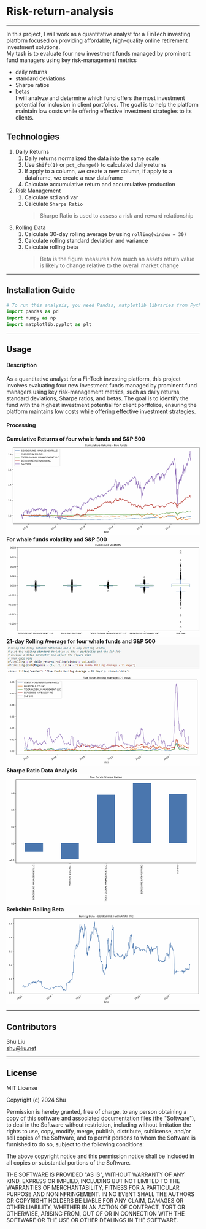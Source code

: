
# Risk-return-analysis   
---
In this project, I will work as a quantitative analyst for a FinTech investing platform focused on providing affordable, high-quality online retirement investment solutions.   
My task is to evaluate four new investment funds managed by prominent fund managers using key risk-management metrics   
* daily returns
* standard deviations
* Sharpe ratios
* betas   
I will analyze and determine which fund offers the most investment potential for inclusion in client portfolios. The goal is to help the platform maintain low costs while offering effective investment strategies to its clients.


## Technologies

1. Daily Returns
   1. Daily returns normalized the data into the same scale
   2. Use `Shift(1)` or `pct_change()` to calculated daily returns
   3. If apply to a column, we create a new column, if apply to a dataframe, we create a new dataframe
   4. Calculate accumulative return and accumulative production
2. Risk Management
   1. Calculate std and var
   2. Calculate `Sharpe Ratio`   
      > Sharpe Ratio is used to assess a risk and reward relationship
3. Rolling Data
   1. Calculate 30-day rolling average by using `rolling(window = 30)`
   2. Calculate rolling standard deviation and variance
   3. Calculate rolling beta   
      > Beta is the figure measures how much an assets return value is likely to change relative to the overall market change
---

## Installation Guide

```python
# To run this analysis, you need Pandas, matplotlib libraries from Python
import pandas as pd
import numpy as np
import matplotlib.pyplot as plt
```

---
## Usage

#### Description
As a quantitative analyst for a FinTech investing platform, this project involves evaluating four new investment funds managed by prominent fund managers using key risk-management metrics, such as daily returns, standard deviations, Sharpe ratios, and betas. The goal is to identify the fund with the highest investment potential for client portfolios, ensuring the platform maintains low costs while offering effective investment strategies.
  
#### Processing
**Cumulative Returns of four whale funds and S&P 500**   
![Cumulative Returns](./Pics/CumulativeReturns.png)   
**For whale funds volatility and S&P 500**   
![Volatility](./Pics/Boxplot.png)   
**21-day Rolling Average for four whale funds and S&P 500**   
![Rolling Average](./Pics/RollingAverage.png)   
**Sharpe Ratio Data Analysis**   
![Sharpe Ratio](./Pics/SharpeRatio.png)   
**Berkshire Rolling Beta**   
![Rolling Beta](./Pics/RollingBeta.png)

---

## Contributors

Shu Liu   
shu@liu.net

---

## License

MIT License

Copyright (c) 2024 Shu

Permission is hereby granted, free of charge, to any person obtaining a copy
of this software and associated documentation files (the "Software"), to deal
in the Software without restriction, including without limitation the rights
to use, copy, modify, merge, publish, distribute, sublicense, and/or sell
copies of the Software, and to permit persons to whom the Software is
furnished to do so, subject to the following conditions:

The above copyright notice and this permission notice shall be included in all
copies or substantial portions of the Software.

THE SOFTWARE IS PROVIDED "AS IS", WITHOUT WARRANTY OF ANY KIND, EXPRESS OR
IMPLIED, INCLUDING BUT NOT LIMITED TO THE WARRANTIES OF MERCHANTABILITY,
FITNESS FOR A PARTICULAR PURPOSE AND NONINFRINGEMENT. IN NO EVENT SHALL THE
AUTHORS OR COPYRIGHT HOLDERS BE LIABLE FOR ANY CLAIM, DAMAGES OR OTHER
LIABILITY, WHETHER IN AN ACTION OF CONTRACT, TORT OR OTHERWISE, ARISING FROM,
OUT OF OR IN CONNECTION WITH THE SOFTWARE OR THE USE OR OTHER DEALINGS IN THE
SOFTWARE.
